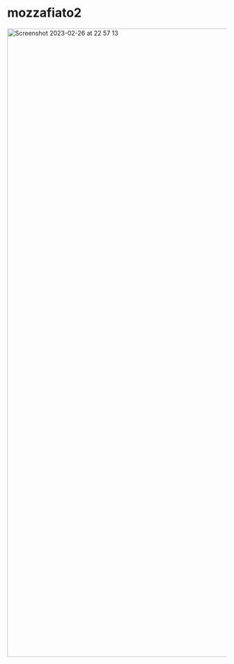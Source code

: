 # mozzafiato2
<img width="1440" alt="Screenshot 2023-02-26 at 22 57 13" src="https://user-images.githubusercontent.com/102245292/221430976-159c7f5e-27cc-4654-a8b8-a905120cc7c5.png">
